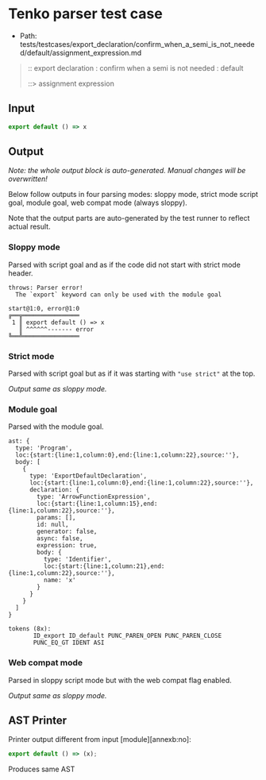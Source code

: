 # Tenko parser test case

- Path: tests/testcases/export_declaration/confirm_when_a_semi_is_not_needed/default/assignment_expression.md

> :: export declaration : confirm when a semi is not needed : default
>
> ::> assignment expression

## Input

`````js
export default () => x
`````

## Output

_Note: the whole output block is auto-generated. Manual changes will be overwritten!_

Below follow outputs in four parsing modes: sloppy mode, strict mode script goal, module goal, web compat mode (always sloppy).

Note that the output parts are auto-generated by the test runner to reflect actual result.

### Sloppy mode

Parsed with script goal and as if the code did not start with strict mode header.

`````
throws: Parser error!
  The `export` keyword can only be used with the module goal

start@1:0, error@1:0
╔══╦════════════════
 1 ║ export default () => x
   ║ ^^^^^^------- error
╚══╩════════════════

`````

### Strict mode

Parsed with script goal but as if it was starting with `"use strict"` at the top.

_Output same as sloppy mode._

### Module goal

Parsed with the module goal.

`````
ast: {
  type: 'Program',
  loc:{start:{line:1,column:0},end:{line:1,column:22},source:''},
  body: [
    {
      type: 'ExportDefaultDeclaration',
      loc:{start:{line:1,column:0},end:{line:1,column:22},source:''},
      declaration: {
        type: 'ArrowFunctionExpression',
        loc:{start:{line:1,column:15},end:{line:1,column:22},source:''},
        params: [],
        id: null,
        generator: false,
        async: false,
        expression: true,
        body: {
          type: 'Identifier',
          loc:{start:{line:1,column:21},end:{line:1,column:22},source:''},
          name: 'x'
        }
      }
    }
  ]
}

tokens (8x):
       ID_export ID_default PUNC_PAREN_OPEN PUNC_PAREN_CLOSE
       PUNC_EQ_GT IDENT ASI
`````


### Web compat mode

Parsed in sloppy script mode but with the web compat flag enabled.

_Output same as sloppy mode._

## AST Printer

Printer output different from input [module][annexb:no]:

````js
export default () => (x);
````

Produces same AST
